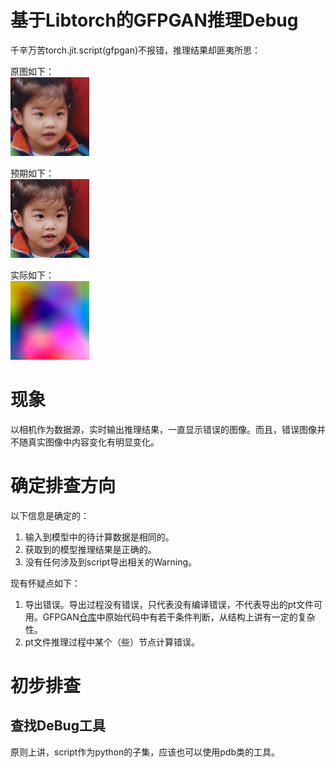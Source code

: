 # 基于Libtorch的GFPGAN推理Debug
千辛万苦torch.jit.script(gfpgan)不报错，推理结果却匪夷所思：

原图如下：
<br>
<img src="./imgs/source.png" width="25%" title="原图">

预期如下：
<br>
<img src="./imgs/pytorch.png" width="25%" title="PyTorch推理结果">

实际如下：
<br>
<img src="./imgs/libtorch.png" width="25%" title="LibTorch推理结果">

# 现象

以相机作为数据源，实时输出推理结果，一直显示错误的图像。而且，错误图像并不随真实图像中内容变化有明显变化。

# 确定排查方向

以下信息是确定的：
1. 输入到模型中的待计算数据是相同的。
2. 获取到的模型推理结果是正确的。
3. 没有任何涉及到script导出相关的Warning。

现有怀疑点如下：
1. 导出错误。导出过程没有错误，只代表没有编译错误，不代表导出的pt文件可用。GFPGAN[仓库](https://github.com/TencentARC/GFPGAN/tree/master)中原始代码中有若干条件判断，从结构上讲有一定的复杂性。
2. pt文件推理过程中某个（些）节点计算错误。

# 初步排查
## 查找DeBug工具
原则上讲，script作为python的子集，应该也可以使用pdb类的工具。
